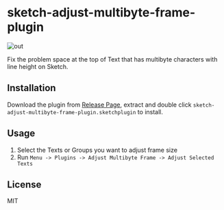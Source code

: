 # sketch-adjust-multibyte-frame-plugin

![out](https://user-images.githubusercontent.com/443965/54281444-1b52a200-45dd-11e9-8b77-0a8435d0b371.gif)

Fix the problem space at the top of Text that has multibyte characters with line height on Sketch.

## Installation

Download the plugin from [Release Page](https://github.com/manse/sketch-adjust-multibyte-frame-plugin/releases), extract and double click `sketch-adjust-multibyte-frame-plugin.sketchplugin` to install.

## Usage

1. Select the Texts or Groups you want to adjust frame size
2. Run `Menu -> Plugins -> Adjust Multibyte Frame -> Adjust Selected Texts`

## License
MIT
